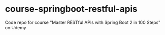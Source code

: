 # course-springboot-restful-apis
Code repo for course "Master RESTful APIs with Spring Boot 2 in 100 Steps" on Udemy
